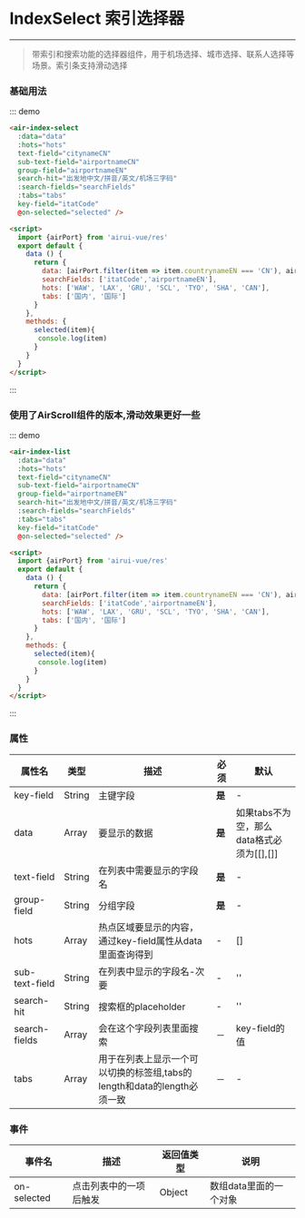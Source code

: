 # IndexSelect 索引选择器
----

> 带索引和搜索功能的选择器组件，用于机场选择、城市选择、联系人选择等场景。索引条支持滑动选择

### 基础用法

<div class="demo-block demo-block-m">
  <air-index-select
    :data="data"
    :hots="hots"
    text-field="citynameCN"
    sub-text-field="airportnameCN"
    group-field="airportnameEN"
    search-hit="出发地中文/拼音/英文/机场三字码"
    :search-fields="searchFields"
    :tabs="tabs"
    key-field="itatCode"
    @on-selected="selected" />
</div>
<script>
  import {airPort} from '../../packages/res'
  export default {
    data () {
      return {
        data: [airPort.filter(item => item.countrynameEN === 'CN'), airPort.filter(item => item.countrynameEN !== 'CN')],
        searchFields: ['itatCode','airportnameEN'],
        hots: ['WAW', 'LAX', 'GRU', 'SCL', 'TYO', 'SHA', 'CAN'],
        tabs: ['国内', '国际']
      }
    },
    methods: {
      selected(item){
       console.log(item)
      }
    }
  }
</script>

::: demo
```html
<air-index-select
  :data="data"
  :hots="hots"
  text-field="citynameCN"
  sub-text-field="airportnameCN"
  group-field="airportnameEN"
  search-hit="出发地中文/拼音/英文/机场三字码"
  :search-fields="searchFields"
  :tabs="tabs"
  key-field="itatCode"
  @on-selected="selected" />

<script>
  import {airPort} from 'airui-vue/res'
  export default {
    data () {
      return {
        data: [airPort.filter(item => item.countrynameEN === 'CN'), airPort.filter(item => item.countrynameEN !== 'CN')],
        searchFields: ['itatCode','airportnameEN'],
        hots: ['WAW', 'LAX', 'GRU', 'SCL', 'TYO', 'SHA', 'CAN'],
        tabs: ['国内', '国际']
      }
    },
    methods: {
      selected(item){
       console.log(item)
      }
    }
  }
</script>
```
:::

### 使用了AirScroll组件的版本,滑动效果更好一些

<div class="demo-block demo-block-m">
  <air-index-list
    :data="data"
    :hots="hots"
    text-field="citynameCN"
    sub-text-field="airportnameCN"
    group-field="airportnameEN"
    search-hit="出发地中文/拼音/英文/机场三字码"
    :search-fields="searchFields"
    :tabs="tabs"
    key-field="itatCode"
    @on-selected="selected" />
</div>

::: demo
```html
<air-index-list
  :data="data"
  :hots="hots"
  text-field="citynameCN"
  sub-text-field="airportnameCN"
  group-field="airportnameEN"
  search-hit="出发地中文/拼音/英文/机场三字码"
  :search-fields="searchFields"
  :tabs="tabs"
  key-field="itatCode"
  @on-selected="selected" />

<script>
  import {airPort} from 'airui-vue/res'
  export default {
    data () {
      return {
        data: [airPort.filter(item => item.countrynameEN === 'CN'), airPort.filter(item => item.countrynameEN !== 'CN')],
        searchFields: ['itatCode','airportnameEN'],
        hots: ['WAW', 'LAX', 'GRU', 'SCL', 'TYO', 'SHA', 'CAN'],
        tabs: ['国内', '国际']
      }
    },
    methods: {
      selected(item){
       console.log(item)
      }
    }
  }
</script>
```
:::

### 属性
|属性名|类型|描述|必须|默认|
|----|----|-------------|----|--------|
|key-field|String|主键字段|**是**|-|
|data|Array|要显示的数据|**是**|如果tabs不为空，那么data格式必须为[[],[]]|
|text-field|String|在列表中需要显示的字段名|**是**|-|
|group-field|String|分组字段|**是**|-|
|hots|Array|热点区域要显示的内容，通过key-field属性从data里面查询得到|-|[]|
|sub-text-field|String|在列表中显示的字段名-次要|-|''|
|search-hit|String|搜索框的placeholder|-|''|
|search-fields|Array|会在这个字段列表里面搜索|－|key-field的值|
|tabs|Array|用于在列表上显示一个可以切换的标签组,tabs的length和data的length必须一致|－|-|

### 事件
|事件名|描述|返回值类型|说明|
|----|----|-------------|---|
|on-selected|点击列表中的一项后触发|Object|数组data里面的一个对象|
